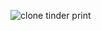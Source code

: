 
![clone tinder print](https://user-images.githubusercontent.com/105944659/170914321-07ae0b59-2a78-45a7-a96f-5b79883d3d20.png)
